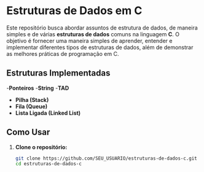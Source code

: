 # Estruturas de Dados em C

Este repositório busca abordar assuntos de estrutura de dados, de maneira simples e de várias **estruturas de dados** comuns na linguagem **C**. O objetivo é fornecer uma maneira simples de aprender, entender e implementar diferentes tipos de estruturas de dados, além de demonstrar as melhores práticas de programação em C.

## Estruturas Implementadas

-**Ponteiros**
-**String**
-**TAD**
- **Pilha (Stack)**
- **Fila (Queue)**
- **Lista Ligada (Linked List)**


## Como Usar

1. **Clone o repositório:**
   ```bash
   git clone https://github.com/SEU_USUARIO/estruturas-de-dados-c.git
   cd estruturas-de-dados-c
